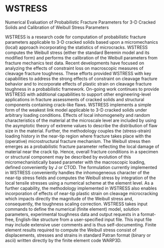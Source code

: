 # WSTRESS
Numerical Evaluation of Probabilistic Fracture Parameters for 3-D Cracked Solids and Calibration of Weibull Stress Parameters

WSTRESS is a research code for computation of probabilistic fracture parameters applicable to 3-D cracked solids based upon a micromechanics (local) approach incorporating the statistics of microcracks. WSTRESS computes the Weibull stress (either the standard Beremin model and its modified form) and performs the calibration of the Weibull parameters from fracture mechanics test data. Recent developments have focused on analyzing the effects of constraint loss on macroscopic measures of cleavage fracture toughness. These efforts provided WSTRESS with key capabilities to address the strong effects of constraint on cleavage fracture behavior and to incorporate effects of plastic strain on cleavage fracture toughness in a probabilistic framework. On-going work continues to provide WSTRESS with additional capabilities to support other engineering-level applications in fracture assessments of cracked solids and structural components containing crack-like flaws.
WSTRESS implements a simple form of the weakest link model applicable to 3-D cracked solids under arbitrary loading conditions. Effects of local inhomogeneity and random characteristics of the material at the microscale level are included by using the asymptotic theory of extreme values to describe the distribution of flaw size in the material. Further, the methodology couples the (stress-strain) loading history in the near-tip region where fracture takes place with the (operative) microstructural fracture mechanism. The Weibull stress then emerges as a probabilistic fracture parameter reflecting the local damage of material near the crack tip. Hence, overall fracture conditions in a specimen or structural component may be described by evolution of this micromechanistically based parameter with the macroscopic loading, defined conveniently by J or CTOD. The formulation currently implemented in WSTRESS conveniently handles the inhomogeneous character of the near-tip stress fields and computes the Weibull stress by integration of the local tensile stresses using a numerical scheme at the element level. As a further capability, the methodology implemented in WSTRESS also enables incorporation of effects of near-tip plastic strain on cleavage microcracking which impacts directly the magnitude of the Weibull stress and, consequently, the toughness scaling correction.
WSTRESS takes input commands to define the numerical (finite element) model, solution parameters, experimental toughness data and output requests in a format-free, English-like structure from a user-specified input file. This input file may include extensive user comments and is thus self-documenting. Finite element results required to compute the Weibull stress consist of displacements, stresses and strains in standard Patran format (binary or ascii) written directly by the finite element code WARP3D.
